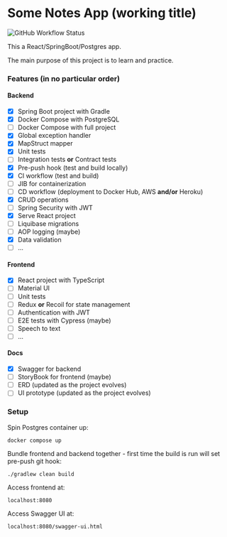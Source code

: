 # Some Notes App (working title)

![GitHub Workflow Status](https://img.shields.io/github/workflow/status/harluss/react-springboot-postgres-notes-app/Continuous%20Integration?logo=GitHub)

This a React/SpringBoot/Postgres app.

The main purpose of this project is to learn and practice.

### Features (in no particular order)

#### Backend
- [x] Spring Boot project with Gradle
- [x] Docker Compose with PostgreSQL
- [ ] Docker Compose with full project
- [x] Global exception handler
- [x] MapStruct mapper
- [x] Unit tests
- [ ] Integration tests **or** Contract tests
- [x] Pre-push hook (test and build locally)
- [x] CI workflow (test and build)
- [ ] JIB for containerization
- [ ] CD workflow (deployment to Docker Hub, AWS **and/or** Heroku)
- [x] CRUD operations
- [ ] Spring Security with JWT
- [x] Serve React project
- [ ] Liquibase migrations
- [ ] AOP logging (maybe)
- [x] Data validation
- [ ] ...

#### Frontend
- [x] React project with TypeScript
- [ ] Material UI
- [ ] Unit tests
- [ ] Redux **or** Recoil for state management
- [ ] Authentication with JWT
- [ ] E2E tests with Cypress (maybe)
- [ ] Speech to text
- [ ] ...

#### Docs
- [x] Swagger for backend
- [ ] StoryBook for frontend (maybe)
- [ ] ERD (updated as the project evolves)
- [ ] UI prototype (updated as the project evolves)

### Setup
Spin Postgres container up:
```
docker compose up
```
Bundle frontend and backend together - first time the build is run will set pre-push git hook:
```
./gradlew clean build
```
Access frontend at:
```
localhost:8080
```
Access Swagger UI at:
```
localhost:8080/swagger-ui.html
```
